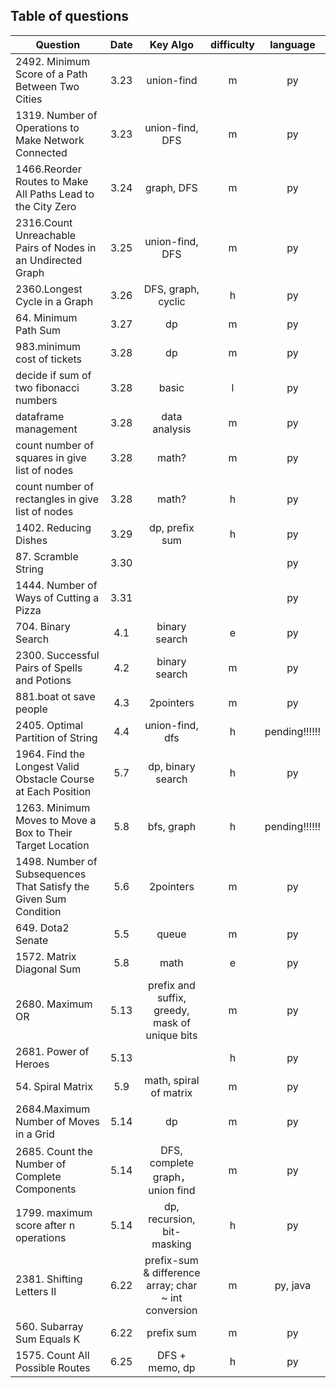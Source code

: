 ## Table of questions

|Question|Date|Key Algo|difficulty|language|
|---|:---:|:---:|:---:|:---:|
|2492. Minimum Score of a Path Between Two Cities|3.23|union-find|m|py|
|1319. Number of Operations to Make Network Connected|3.23|union-find, DFS|m|py|
|1466.Reorder Routes to Make All Paths Lead to the City Zero|3.24 |graph, DFS|m|py|
|2316.Count Unreachable Pairs of Nodes in an Undirected Graph|3.25 |union-find, DFS|m|py|
|2360.Longest Cycle in a Graph|3.26 |DFS, graph, cyclic|h|py|
|64. Minimum Path Sum|3.27 |dp|m|py|
|983.minimum cost of tickets|3.28 |dp|m|py|
|decide if sum of two fibonacci numbers|3.28 |basic|l|py|
|dataframe management|3.28 |data analysis|m|py|
|count number of squares in give list of nodes|3.28 |math?|m|py|
|count number of rectangles in give list of nodes|3.28 |math?|h|py|
|1402. Reducing Dishes|3.29 |dp, prefix sum |h|py|
|87. Scramble String|3.30 | | |py|
|1444. Number of Ways of Cutting a Pizza|3.31 | | |py|
|704. Binary Search|4.1 |binary search|e|py|
|2300. Successful Pairs of Spells and Potions|4.2 |binary search|m|py|
|881.boat ot save people|4.3 |2pointers|m|py|
|2405. Optimal Partition of String|4.4 |union-find, dfs|h|pending!!!!!!|
|1964. Find the Longest Valid Obstacle Course at Each Position|5.7 |dp, binary search|h|py|
|1263. Minimum Moves to Move a Box to Their Target Location|5.8 |bfs, graph|h|pending!!!!!!|
|1498. Number of Subsequences That Satisfy the Given Sum Condition|5.6 |2pointers|m|py|
|649. Dota2 Senate|5.5 |queue|m|py|
|1572. Matrix Diagonal Sum|5.8 |math|e|py|
|2680. Maximum OR|5.13 |prefix and suffix, greedy, mask of unique bits|m|py|
|2681. Power of Heroes|5.13 | |h|py|
|54. Spiral Matrix|5.9 |math, spiral of matrix|m|py|
|2684.Maximum Number of Moves in a Grid|5.14 |dp|m|py|
|2685. Count the Number of Complete Components|5.14 |DFS, complete graph， union find|m|py|
|1799. maximum score after n operations|5.14 |dp, recursion, bit-masking|h|py|
|2381. Shifting Letters II	|6.22 	|prefix-sum & difference array; char ~ int conversion	|m	|py, java|
|560. Subarray Sum Equals K	|6.22 	|prefix sum	|m	|py|
|1575. Count All Possible Routes	|6.25 	|DFS + memo, dp	|h	|py|

